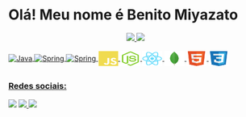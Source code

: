 <h1 align="left">Olá! Meu nome é Benito Miyazato</h1>

<div align="center">
  <a href="https://github.com/benitomiyazato">
  <img height="160em" src="https://github-readme-stats.vercel.app/api?username=benitomiyazato&show_icons=true&theme=dark&include_all_commits=true&count_private=true"/>
  <img height="160em" src="https://github-readme-stats.vercel.app/api/top-langs/?username=benitomiyazato&layout=compact&langs_count=7&theme=dark"/>
</div>
  <div style="display: inline_block"><br>
  <img align = "center" alt="Java" height="30" width="40" src="https://cdn.jsdelivr.net/gh/devicons/devicon/icons/java/java-original.svg" />
  <img align = "center" alt="Spring" height="30" width="40" src="https://cdn.jsdelivr.net/gh/devicons/devicon/icons/spring/spring-original.svg" />
  <img align = "center" alt="Spring" height="30" width="40" src=  "https://cdn.jsdelivr.net/gh/devicons/devicon/icons/mysql/mysql-original.svg" />
  <img align="center" alt="Js" height="30" width="40" src="https://raw.githubusercontent.com/devicons/devicon/master/icons/javascript/javascript-plain.svg">
    <img align="center" alt="NodeJS" height="30" width="40" src="https://github.com/devicons/devicon/blob/master/icons/nodejs/nodejs-original.svg">
    <img align="center" alt="NodeJS" height="30" width="40" src="https://github.com/devicons/devicon/blob/master/icons/react/react-original.svg">
    <img align="center" alt="NodeJS" height="30" width="40" src="https://github.com/devicons/devicon/blob/master/icons/mongodb/mongodb-original.svg">
    
  <img align="center" alt="HTML" height="30" width="40" src="https://raw.githubusercontent.com/devicons/devicon/master/icons/html5/html5-original.svg">
  <img align="center" alt="CSS" height="30" width="40" src="https://raw.githubusercontent.com/devicons/devicon/master/icons/css3/css3-original.svg">
    
</div>
  
  ##
  
<h3 align="left">Redes sociais:</h3>
  <div> 
  <a href="[https://discord.gg/wagxzStdcR](https://discord.gg/BeMiyaz#8584)" target="_blank"><img src="https://img.shields.io/badge/Discord-7289DA?style=for-the-badge&logo=discord&logoColor=white" target="_blank"></a> 
  <a href = "mailto:benito.miya@outlook.com"><img src="https://img.shields.io/badge/Microsoft_Outlook-0078D4?style=for-the-badge&logo=microsoft-outlook&logoColor=white" target="_blank">
    </a>
  <a href="https://www.linkedin.com/in/benitomiyazato" target="_blank"><img src="https://img.shields.io/badge/-LinkedIn-%230077B5?style=for-the-badge&logo=linkedin&logoColor=white" target="_blank"></a> 
  </div>
  
  ##
  
